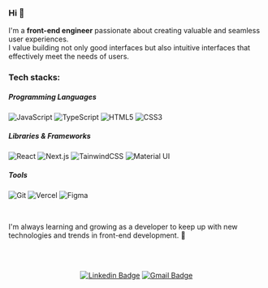 ### Hi 👐

<p>
  I'm a <b>front-end engineer</b> passionate about creating valuable and seamless user experiences.
  <br>
  I value building not only good interfaces but also intuitive interfaces that effectively meet the needs of users.
</p>

### Tech stacks:

##### Programming Languages
  ![JavaScript](https://img.shields.io/badge/JavaScript-F7DF1E?style=for-the-badge&logo=JavaScript&logoColor=white) ![TypeScript](https://img.shields.io/badge/TypeScript-007ACC?style=for-the-badge&logo=typescript&logoColor=white) ![HTML5](https://img.shields.io/badge/HTML5-E34F26?style=for-the-badge&logo=html5&logoColor=white) ![CSS3](https://img.shields.io/badge/CSS3-1572B6?style=for-the-badge&logo=css3&logoColor=white)

##### Libraries & Frameworks
  ![React](https://img.shields.io/badge/React-20232A?style=for-the-badge&logo=react&logoColor=61DAFB) ![Next.js](https://img.shields.io/badge/Next.js-000?logo=nextdotjs&logoColor=fff&style=for-the-badge) ![TainwindCSS](https://img.shields.io/badge/Tailwind_CSS-38B2AC?style=for-the-badge&logo=tailwind-css&logoColor=white) ![Material UI](https://img.shields.io/badge/Material--UI-0081CB?style=for-the-badge&logo=material-ui&logoColor=white)

##### Tools
  ![Git](https://img.shields.io/badge/GIT-E44C30?style=for-the-badge&logo=git&logoColor=white) ![Vercel](https://img.shields.io/badge/Vercel-000000?style=for-the-badge&logo=vercel&logoColor=white) ![Figma](https://img.shields.io/badge/Figma-F24E1E?style=for-the-badge&logo=figma&logoColor=white)

<br>

<p>
  I'm always learning and growing as a developer to keep up with new technologies and trends in front-end development. 🚀
</p>

<br>
<br>

  <div align=center>
    
  [![Linkedin Badge](https://img.shields.io/badge/-LinkedIn-blue?style=flat-square&logo=Linkedin&logoColor=white&link=www.linkedin.com/in/yeseul-shin/)](https://www.linkedin.com/in/yeseul-shin/)
  [![Gmail Badge](https://img.shields.io/badge/Gmail-d14836?style=flat-square&logo=Gmail&logoColor=white&link=mailto:yeseul5611@gmail.com)](mailto:yeseul5611@gmail.com)
  </div>

<br>
<br>

  
